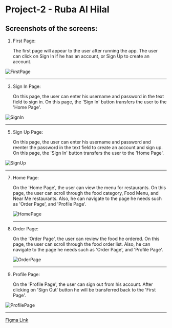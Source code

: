 # Project-2 - Ruba Al Hilal
## Screenshots of the screens:
1. First Page:
   
   The first page will appear to the user after running the app. The user can click on Sign In if he has an account, or Sign Up to create an account.

   
![FirstPage](https://github.com/RubaAlHilal/Project-2/assets/73358612/54da1f2c-9021-4fcf-8b8b-9cc1ca51f88d)


   ------------------------------------------------------------------------------
3. Sign In Page:
   
   On this page, the user can enter his username and password in the text field to sign in. On this page, the 'Sign In' button transfers the user to the 'Home Page'.


   
![SignIn](https://github.com/RubaAlHilal/Project-2/assets/73358612/b2962617-fa4b-4fea-a434-bfded78cbf17)

   ------------------------------------------------------------------------------
5. Sign Up Page:
   
   On this page, the user can enter his username and password and reenter the password in the text field to create an account and sign up. On this page, the 'Sign In' button transfers the user to the 'Home Page'.

   
   
![SignUp](https://github.com/RubaAlHilal/Project-2/assets/73358612/5e2620be-11c8-4395-83df-c07ca55d3b49)

   ------------------------------------------------------------------------------
7. Home Page:
   
   On the 'Home Page', the user can view the menu for restaurants. On this page, the user can scroll through the food category, Food Menu, and Near Me restaurants. Also, he can navigate to the page he needs such as 'Order Page', and  'Profile Page'.


   
   ![HomePage](https://github.com/RubaAlHilal/Project-2/assets/73358612/73ef3ee8-dc2a-46d9-9bc5-aea0adf2914f)

   ------------------------------------------------------------------------------
9. Order Page:
    
    On the 'Order Page', the user can review the food he ordered. On this page, the user can scroll through the food order list. Also, he can navigate to the page he needs such as 'Order Page', and  'Profile Page'.



   ![OrderPage](https://github.com/RubaAlHilal/Project-2/assets/73358612/854ed5d8-c28e-4ff7-895c-435101684290)

   ------------------------------------------------------------------------------
11. Profile Page:
    
    On the 'Profile Page', the user can sign out from his account. After clicking on 'Sign Out' button he will be transferred back to the 'First Page'.


    
![ProfilePage](https://github.com/RubaAlHilal/Project-2/assets/73358612/78e12a4e-c404-4380-a7e4-06ca1c1dd77e)

   ------------------------------------------------------------------------------

   















<a href="https://www.figma.com/file/9X5260T0MpVWxSgGr1f43y/Food-Delivery---Mobile-App-Design-(Community)?type=design&node-id=0%3A1&mode=design&t=vsewM5c2BJ6UKdX7-1"> Figma Link</a>
